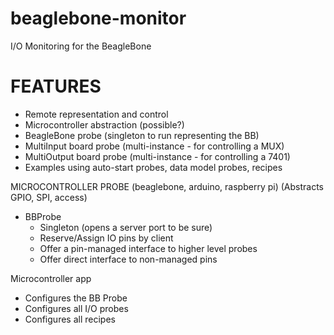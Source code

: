 beaglebone-monitor
==================

I/O Monitoring for the BeagleBone

FEATURES
========

  * Remote representation and control
  * Microcontroller abstraction (possible?)
  * BeagleBone probe (singleton to run representing the BB)
  * MultiInput board probe (multi-instance - for controlling a MUX)
  * MultiOutput board probe (multi-instance - for controlling a 7401)
  * Examples using auto-start probes, data model probes, recipes

MICROCONTROLLER PROBE (beaglebone, arduino, raspberry pi)
(Abstracts GPIO, SPI, access)

  * BBProbe
    * Singleton (opens a server port to be sure)
    * Reserve/Assign IO pins by client
    * Offer a pin-managed interface to higher level probes
    * Offer direct interface to non-managed pins

Microcontroller app
  * Configures the BB Probe
  * Configures all I/O probes
  * Configures all recipes

